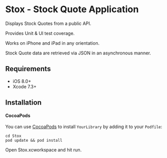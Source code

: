 # Stox - Stock Quote Application

Displays Stock Quotes from a public API.

Provides Unit & UI test coverage.

Works on iPhone and iPad in any orientation.

Stock Quote data are retrieved via JSON in an asynchronous manner.


## Requirements

- iOS 8.0+
- Xcode 7.3+

## Installation

#### CocoaPods
You can use [CocoaPods](http://cocoapods.org/) to install `YourLibrary` by adding it to your `Podfile`:

```
cd Stox
pod update && pod install

```
Open Stox.xcworkspace and hit run.

